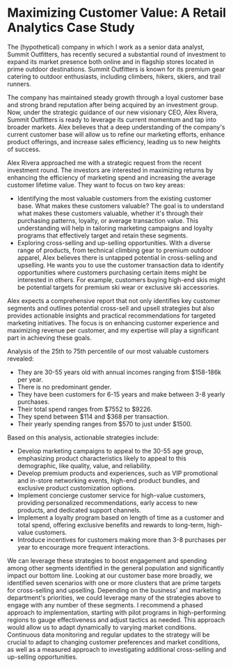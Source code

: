 # Maximizing Customer Value: A Retail Analytics Case Study
The (hypothetical) company in which I work as a senior data analyst, Summit Outfitters, has recently secured a substantial round of investment to expand its market presence both online and in flagship stores located in prime outdoor destinations. Summit Outfitters is known for its premium gear catering to outdoor enthusiasts, including climbers, hikers, skiers, and trail runners. 
 
The company has maintained steady growth through a loyal customer base and strong brand reputation after being acquired by an investment group. Now, under the strategic guidance of our new visionary CEO, Alex Rivera, Summit Outfitters is ready to leverage its current momentum and tap into broader markets. Alex believes that a deep understanding of the company's current customer base will allow us to refine our marketing efforts, enhance product offerings, and increase sales efficiency, leading us to new heights of success. 

Alex Rivera approached me with a strategic request from the recent investment round. The investors are interested in maximizing returns by enhancing the efficiency of marketing spend and increasing the average customer lifetime value. They want to focus on two key areas:
 - Identifying the most valuable customers from the existing customer base. What makes these customers valuable? The goal is to understand what makes these customers valuable, whether it's through their purchasing patterns, loyalty, or average transaction value. This understanding will help in tailoring marketing campaigns and loyalty programs that effectively target and retain these segments.
 - Exploring cross-selling and up-selling opportunities. With a diverse range of products, from technical climbing gear to premium outdoor apparel, Alex believes there is untapped potential in cross-selling and upselling. He wants you to use the customer transaction data to identify opportunities where customers purchasing certain items might be interested in others. For example, customers buying high-end skis might be potential targets for premium ski wear or exclusive ski accessories.

Alex expects a comprehensive report that not only identifies key customer segments and outlines potential cross-sell and upsell strategies but also provides actionable insights and practical recommendations for targeted marketing initiatives. The focus is on enhancing customer experience and maximizing revenue per customer, and my expertise will play a significant part in achieving these goals.

Analysis of the 25th to 75th percentile of our most valuable customers revealed:
- They are 30-55 years old with annual incomes ranging from $158-186k per year.
- There is no predominant gender.
- They have been customers for 6-15 years and make between 3-8 yearly purchases.
- Their total spend ranges from $7552 to $9226.
- They spend between $114 and $368 per transaction.
- Their yearly spending ranges from $570 to just under $1500.

Based on this analysis, actionable strategies include:
- Develop marketing campaigns to appeal to the 30-55 age group, emphasizing product characteristics likely to appeal to this demographic, like quality, value, and reliability.
- Develop premium products and experiences, such as VIP promotional and in-store networking events, high-end product bundles, and exclusive product customization options.
- Implement concierge customer service for high-value customers, providing personalized recommendations, early access to new products, and dedicated support channels.
- Implement a loyalty program based on length of time as a customer and total spend, offering exclusive benefits and rewards to long-term, high-value customers.
- Introduce incentives for customers making more than 3-8 purchases per year to encourage more frequent interactions.

We can leverage these strategies to boost engagement and spending among other segments identified in the general population and significantly impact our bottom line. Looking at our customer base more broadly, we identified seven scenarios with one or more clusters that are prime targets for cross-selling and upselling. Depending on the business' and marketing department's priorities, we could leverage many of the strategies above to engage with any number of these segments. I recommend a phased approach to implementation, starting with pilot programs in high-performing regions to gauge effectiveness and adjust tactics as needed. This approach would allow us to adapt dynamically to varying market conditions. Continuous data monitoring and regular updates to the strategy will be crucial to adapt to changing customer preferences and market conditions, as well as a measured approach to investigating additional cross-selling and up-selling opportunities.
